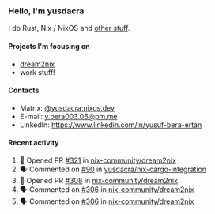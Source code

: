 ### Hello, I'm yusdacra

I do Rust, Nix / NixOS and [other stuff](https://gaze.systems/).

#### Projects I'm focusing on

- [dream2nix](https://github.com/nix-community/dream2nix)
- work stuff!

#### Contacts

- Matrix: [@yusdacra:nixos.dev](https://matrix.to/#/@yusdacra:nixos.dev)
- E-mail: y.bera003.06@pm.me
- LinkedIn: https://www.linkedin.com/in/yusuf-bera-ertan

#### Recent activity

<!--START_SECTION:activity-->
1. 💪 Opened PR [#321](https://github.com/nix-community/dream2nix/pull/321) in [nix-community/dream2nix](https://github.com/nix-community/dream2nix)
2. 🗣 Commented on [#90](https://github.com/yusdacra/nix-cargo-integration/issues/90) in [yusdacra/nix-cargo-integration](https://github.com/yusdacra/nix-cargo-integration)
3. 💪 Opened PR [#308](https://github.com/nix-community/dream2nix/pull/308) in [nix-community/dream2nix](https://github.com/nix-community/dream2nix)
4. 🗣 Commented on [#306](https://github.com/nix-community/dream2nix/issues/306) in [nix-community/dream2nix](https://github.com/nix-community/dream2nix)
5. 🗣 Commented on [#306](https://github.com/nix-community/dream2nix/issues/306) in [nix-community/dream2nix](https://github.com/nix-community/dream2nix)
<!--END_SECTION:activity-->
